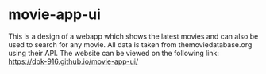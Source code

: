 # movie-app-ui

This is a design of a webapp which shows the latest movies and can also be used to search for any movie.
All data is taken from themoviedatabase.org using their API.
The website can be viewed on the following link: https://dpk-916.github.io/movie-app-ui/

